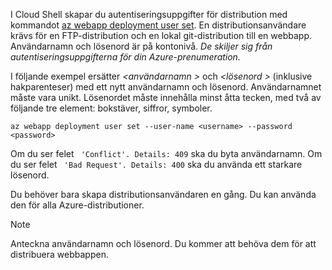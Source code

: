 I Cloud Shell skapar du autentiseringsuppgifter för distribution med kommandot [az webapp deployment user set](/cli/azure/webapp/deployment/user#set). En distributionsanvändare krävs för en FTP-distribution och en lokal git-distribution till en webbapp. Användarnamn och lösenord är på kontonivå. _De skiljer sig från autentiseringsuppgifterna för din Azure-prenumeration._

I följande exempel ersätter  *\<användarnamn >* och  *\<lösenord >* (inklusive hakparenteser) med ett nytt användarnamn och lösenord. Användarnamnet måste vara unikt. Lösenordet måste innehålla minst åtta tecken, med två av följande tre element: bokstäver, siffror, symboler. 

```azurecli-interactive
az webapp deployment user set --user-name <username> --password <password>
```

Om du ser felet ` 'Conflict'. Details: 409` ska du byta användarnamn. Om du ser felet ` 'Bad Request'. Details: 400` ska du använda ett starkare lösenord.

Du behöver bara skapa distributionsanvändaren en gång. Du kan använda den för alla Azure-distributioner.

> [!NOTE]
> Anteckna användarnamn och lösenord. Du kommer att behöva dem för att distribuera webbappen.
>
>